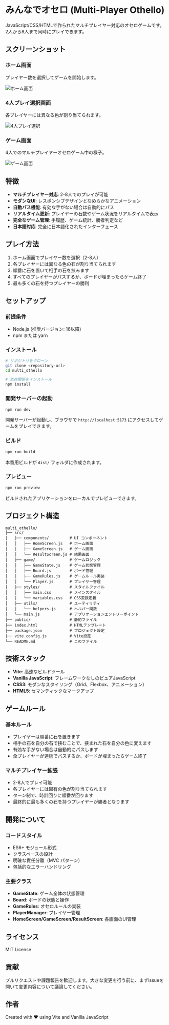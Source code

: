 # みんなでオセロ (Multi-Player Othello)

JavaScript/CSS/HTMLで作られたマルチプレイヤー対応のオセロゲームです。2人から8人まで同時にプレイできます。

## スクリーンショット

### ホーム画面
プレイヤー数を選択してゲームを開始します。

![ホーム画面](docs/img/home-screen.png)

### 4人プレイ選択画面
各プレイヤーには異なる色が割り当てられます。

![4人プレイ選択](docs/img/home-screen-4players.png)

### ゲーム画面
4人でのマルチプレイヤーオセロゲーム中の様子。

![ゲーム画面](docs/img/game-screen-4players.png)

## 特徴

- **マルチプレイヤー対応**: 2-8人でのプレイが可能
- **モダンなUI**: レスポンシブデザインとなめらかなアニメーション
- **自動パス機能**: 有効な手がない場合は自動的にパス
- **リアルタイム更新**: プレイヤーの石数やゲーム状況をリアルタイムで表示
- **完全なゲーム管理**: 手履歴、ゲーム統計、勝者判定など
- **日本語対応**: 完全に日本語化されたインターフェース

## プレイ方法

1. ホーム画面でプレイヤー数を選択（2-8人）
2. 各プレイヤーには異なる色の石が割り当てられます
3. 順番に石を置いて相手の石を挟みます
4. すべてのプレイヤーがパスするか、ボードが埋まったらゲーム終了
5. 最も多くの石を持つプレイヤーの勝利

## セットアップ

### 前提条件

- Node.js (推奨バージョン: 16以降)
- npm または yarn

### インストール

```bash
# リポジトリをクローン
git clone <repository-url>
cd multi_othello

# 依存関係をインストール
npm install
```

### 開発サーバーの起動

```bash
npm run dev
```

開発サーバーが起動し、ブラウザで `http://localhost:5173` にアクセスしてゲームをプレイできます。

### ビルド

```bash
npm run build
```

本番用ビルドが `dist/` フォルダに作成されます。

### プレビュー

```bash
npm run preview
```

ビルドされたアプリケーションをローカルでプレビューできます。

## プロジェクト構造

```
multi_othello/
├── src/
│   ├── components/         # UI コンポーネント
│   │   ├── HomeScreen.js   # ホーム画面
│   │   ├── GameScreen.js   # ゲーム画面
│   │   └── ResultScreen.js # 結果画面
│   ├── game/               # ゲームロジック
│   │   ├── GameState.js    # ゲーム状態管理
│   │   ├── Board.js        # ボード管理
│   │   ├── GameRules.js    # ゲームルール実装
│   │   └── Player.js       # プレイヤー管理
│   ├── styles/             # スタイルファイル
│   │   ├── main.css        # メインスタイル
│   │   └── variables.css   # CSS変数定義
│   ├── utils/              # ユーティリティ
│   │   └── helpers.js      # ヘルパー関数
│   └── main.js             # アプリケーションエントリーポイント
├── public/                 # 静的ファイル
├── index.html              # HTMLテンプレート
├── package.json            # プロジェクト設定
├── vite.config.js          # Vite設定
└── README.md               # このファイル
```

## 技術スタック

- **Vite**: 高速なビルドツール
- **Vanilla JavaScript**: フレームワークなしのピュアJavaScript
- **CSS3**: モダンなスタイリング（Grid、Flexbox、アニメーション）
- **HTML5**: セマンティックなマークアップ

## ゲームルール

### 基本ルール
- プレイヤーは順番に石を置きます
- 相手の石を自分の石で挟むことで、挟まれた石を自分の色に変えます
- 有効な手がない場合は自動的にパスします
- 全プレイヤーが連続でパスするか、ボードが埋まったらゲーム終了

### マルチプレイヤー拡張
- 2-8人でプレイ可能
- 各プレイヤーには固有の色が割り当てられます
- ターン制で、時計回りに順番が回ります
- 最終的に最も多くの石を持つプレイヤーが勝者となります

## 開発について

### コードスタイル
- ES6+ モジュール形式
- クラスベースの設計
- 明確な責任分離（MVC パターン）
- 包括的なエラーハンドリング

### 主要クラス

- **GameState**: ゲーム全体の状態管理
- **Board**: ボードの状態と操作
- **GameRules**: オセロルールの実装
- **PlayerManager**: プレイヤー管理
- **HomeScreen/GameScreen/ResultScreen**: 各画面のUI管理

## ライセンス

MIT License

## 貢献

プルリクエストや課題報告を歓迎します。大きな変更を行う前に、まずissueを開いて変更内容について議論してください。

## 作者

Created with ❤️ using Vite and Vanilla JavaScript